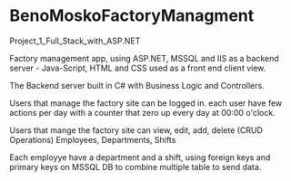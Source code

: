 # BenoMoskoFactoryManagment
Project_1_Full_Stack_with_ASP.NET

Factory management app, using ASP.NET, MSSQL and IIS as a backend server - Java-Script, HTML and CSS used as a front end client view.

The Backend server built in C# with Business Logic and Controllers.

Users that manage the factory site can be logged in.
each user have few actions per day with a counter that zero up every day at 00:00 o'clock.

Users that mange the factory site can view, edit, add, delete (CRUD Operations) Employees, Departments, Shifts

Each employye have a department and a shift,
using foreign keys and primary keys on MSSQL DB to combine multiple table to send data. 
